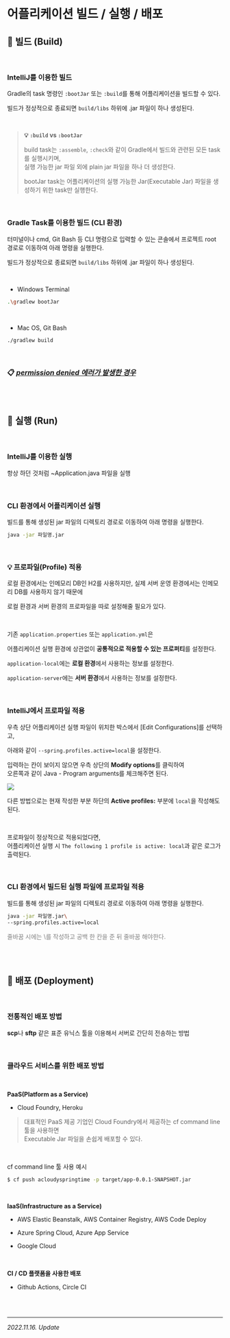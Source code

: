 # 어플리케이션 빌드 / 실행 / 배포

## 🔸 빌드 (Build)

<br>

### IntelliJ를 이용한 빌드

Gradle의 task 명령인 ```:bootJar``` 또는 ```:build```를 통해 어플리케이션을 빌드할 수 있다.

빌드가 정상적으로 종료되면 ```build/libs``` 하위에 .jar 파일이 하나 생성된다.

<br>

> **💡 ```:build``` vs ```:bootJar```**
> 
> build task는 ```:assemble```, ```:check```와 같이 Gradle에서 빌드와 관련된 모든 task를 실행시키며,  
> 실행 가능한 jar 파일 외에 plain jar 파일을 하나 더 생성한다.
>
> bootJar task는 어플리케이션의 실행 가능한 Jar(Executable Jar) 파일을 생성하기 위한 task만 실행한다.

<br>

### Gradle Task를 이용한 빌드 (CLI 환경)

터미널이나 cmd, Git Bash 등 CLI 명령으로 입력할 수 있는 콘솔에서 프로젝트 root 경로로 이동하여 아래 명령을 실행한다.

빌드가 정상적으로 종료되면 ```build/libs``` 하위에 .jar 파일이 하나 생성된다.

<br>

- Windows Terminal
```bash
.\gradlew bootJar
```

<br>

- Mac OS, Git Bash
```bash
./gradlew build
```

<br>

### 📋 [***permission denied 에러가 발생한 경우***](https://jwanna.tistory.com/6)

<br><br>

## 🔸 실행 (Run)

<br>

### IntelliJ를 이용한 실행

항상 하던 것처럼 ~Application.java 파일을 실행

<br>

### CLI 환경에서 어플리케이션 실행

빌드를 통해 생성된 jar 파일의 디렉토리 경로로 이동하여 아래 명령을 실행한다.

```bash
java -jar 파일명.jar
```

<br>

### **💡 프로파일(Profile) 적용**

로컬 환경에서는 인메모리 DB인 H2를 사용하지만, 실제 서버 운영 환경에서는 인메모리 DB를 사용하지 않기 때문에 

로컬 환경과 서버 환경의 프로파일을 따로 설정해줄 필요가 있다.

<br>

기존 ```application.properties``` 또는 ```application.yml```은 

어플리케이션 실행 환경에 상관없이 **공통적으로 적용할 수 있는 프로퍼티**를 설정한다.

```application-local```에는 **로컬 환경**에서 사용하는 정보를 설정한다. 

```application-server```에는 **서버 환경**에서 사용하는 정보를 설정한다.

<br>

### IntelliJ에서 프로파일 적용

우측 상단 어플리케이션 실행 파일이 위치한 박스에서 [Edit Configurations]를 선택하고,  

아래와 같이 ```--spring.profiles.active=local```을 설정한다.

입력하는 칸이 보이지 않으면 우측 상단의 **Modify options**를 클릭하여   
오른쪽과 같이 Java - Program arguments를 체크해주면 된다.

<img src = "../src/intelliJ_Profiles.png">

<br>

다른 방법으로는 현재 작성한 부분 하단의 **Active profiles:** 부분에 ```local```을 작성해도 된다.

<br>

프로파일이 정상적으로 적용되었다면,   
어플리케이션 실행 시 ```The following 1 profile is active: local```과 같은 로그가 출력된다.

<br>

### CLI 환경에서 빌드된 실행 파일에 프로파일 적용

빌드를 통해 생성된 jar 파일의 디렉토리 경로로 이동하여 아래 명령을 실행한다.

```bash
java -jar 파일명.jar\ 
--spring.profiles.active=local
```

<span style = "color : gray">줄바꿈 시에는 \를 작성하고 공백 한 칸을 준 뒤 줄바꿈 해야한다.</span>

<br><br>

## 🔸 배포 (Deployment)

<br>

### 전통적인 배포 방법

**scp**나 **sftp** 같은 표준 유닉스 툴을 이용해서 서버로 간단히 전송하는 방법

<br>

### 클라우드 서비스를 위한 배포 방법

<br>

**PaaS(Platform as a Service)**
- Cloud Foundry, Heroku

> 대표적인 PaaS 제공 기업인 Cloud Foundry에서 제공하는 cf command line 툴을 사용하면  
> Executable Jar 파일을 손쉽게 배포할 수 있다.

<br>

cf command line 툴 사용 예시

```bash
$ cf push acloudyspringtime -p target/app-0.0.1-SNAPSHOT.jar
```

<br>

**IaaS(Infrastructure as a Service)**

- AWS Elastic Beanstalk, AWS Container Registry, AWS Code Deploy

- Azure Spring Cloud, Azure App Service

- Google Cloud

<br>

**CI / CD 플랫폼을 사용한 배포**

- Github Actions, Circle CI


<br><br>

***

_2022.11.16. Update_